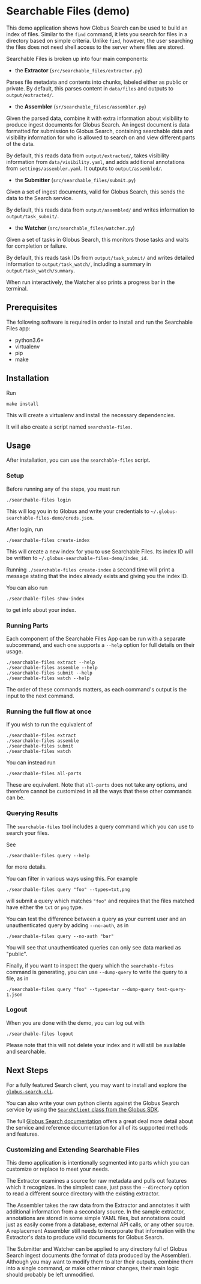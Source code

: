 # Searchable Files (demo)

This demo application shows how Globus Search can be used to build an index of
files. Similar to the `find` command, it lets you search for files
in a directory based on simple criteria. Unlike `find`, however, the user
searching the files does not need shell access to the server where files are
stored.

Searchable Files is broken up into four main components:

- the **Extractor** (`src/searchable_files/extractor.py`)

Parses file metadata and contents into chunks, labeled either as public or private.
By default, this parses content in `data/files` and outputs to
`output/extracted/`.

- the **Assembler** (`sr/searchable_filesc/assembler.py`)

Given the parsed data, combine it with extra information about visibility
to produce ingest documents for Globus Search. An ingest document is data
formatted for submission to Globus Search, containing searchable data and
visibility information for who is allowed to search on and view different parts
of the data.

By default, this reads data from `output/extracted/`, takes visibility
information from `data/visibility.yaml`, and adds additional annotations from
`settings/assembler.yaml`. It outputs to `output/assembled/`.

- the **Submitter** (`src/searchable_files/submit.py`)

Given a set of ingest documents, valid for Globus Search, this sends the data
to the Search service.

By default, this reads data from `output/assembled/` and writes information to
`output/task_submit/`.

- the **Watcher** (`src/searchable_files/watcher.py`)

Given a set of tasks in Globus Search, this monitors those tasks and waits for
completion or failure.

By default, this reads task IDs from `output/task_submit/` and writes detailed
information to `output/task_watch/`, including a summary in
`output/task_watch/summary`.

When run interactively, the Watcher also prints a progress bar in the terminal.

## Prerequisites

The following software is required in order to install and run the
Searchable Files app:

- python3.6+
- virtualenv
- pip
- make

## Installation

Run

    make install

This will create a virtualenv and install the necessary dependencies.

It will also create a script named `searchable-files`.

## Usage

After installation, you can use the `searchable-files` script.

### Setup

Before running any of the steps, you must run

    ./searchable-files login

This will log you in to Globus and write your credentials to
`~/.globus-searchable-files-demo/creds.json`.

After login, run

    ./searchable-files create-index

This will create a new index for you to use Searchable Files.
Its index ID will be written to `~/.globus-searchable-files-demo/index_id`.

Running `./searchable-files create-index` a second time will print a message
stating that the index already exists and giving you the index ID.

You can also run

    ./searchable-files show-index

to get info about your index.

### Running Parts

Each component of the Searchable Files App can be run with a separate
subcommand, and each one supports a `--help` option for full details on their
usage.

    ./searchable-files extract --help
    ./searchable-files assemble --help
    ./searchable-files submit --help
    ./searchable-files watch --help

The order of these commands matters, as each command's output is the input to
the next command.

### Running the full flow at once

If you wish to run the equivalent of

    ./searchable-files extract
    ./searchable-files assemble
    ./searchable-files submit
    ./searchable-files watch

You can instead run

    ./searchable-files all-parts

These are equivalent. Note that `all-parts` does not take any options, and
therefore cannot be customized in all the ways that these other commands can be.

### Querying Results

The `searchable-files` tool includes a query command which you can use to
search your files.

See

    ./searchable-files query --help

for more details.

You can filter in various ways using this. For example

    ./searchable-files query "foo" --types=txt,png

will submit a query which matches `"foo"` and requires that the files matched
have either the `txt` or `png` type.

You can test the difference between a query as your current user and an
unauthenticated query by adding `--no-auth`, as in

    ./searchable-files query --no-auth "bar"

You will see that unauthenticated queries can only see data marked as
"public".

Finally, if you want to inspect the query which the `searchable-files` command
is generating, you can use `--dump-query` to write the query to a file, as in

    ./searchable-files query "foo" --types=tar --dump-query test-query-1.json

### Logout

When you are done with the demo, you can log out with

    ./searchable-files logout

Please note that this will not delete your index and it will still be available
and searchable.

## Next Steps

For a fully featured Search client, you may want to install and explore the
[`globus-search-cli`](https://globus-search-cli.readthedocs.io/en/latest/overview.html).

You can also write your own python clients against the Globus Search service by
using the
[`SearchClient` class from the Globus SDK](https://globus-sdk-python.readthedocs.io/en/stable/clients/search.html).

The full [Globus Search documentation](https://docs.globus.org/api/search/) offers a
great deal more detail about the service and reference documentation for all of
its supported methods and features.

### Customizing and Extending Searchable Files

This demo application is intentionally segmented into parts which you can
customize or replace to meet your needs.

The Extractor examines a source for raw metadata and pulls out features which
it recognizes. In the simplest case, just pass the `--directory` option to read
a different source directory with the existing extractor.

The Assembler takes the raw data from the Extractor and annotates it with
additional information from a secondary source. In the sample extractor,
annotations are stored in some simple YAML files, but annotations could just as
easily come from a database, external API calls, or any other source. A
replacement Assembler still needs to incorporate that information with the
Extractor's data to produce valid documents for Globus Search.

The Submitter and Watcher can be applied to any directory full of Globus Search
ingest documents (the format of data produced by the Assembler). Although you
may want to modify them to alter their outputs, combine them into a single
command, or make other minor changes, their main logic should probably be
left unmodified.
